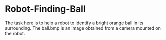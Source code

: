 # Robot-Finding-Ball

The task here is to help a robot to identify a bright orange ball in its surrounding.
The ball.bmp is an image obtained from a camera mounted on the robot.
